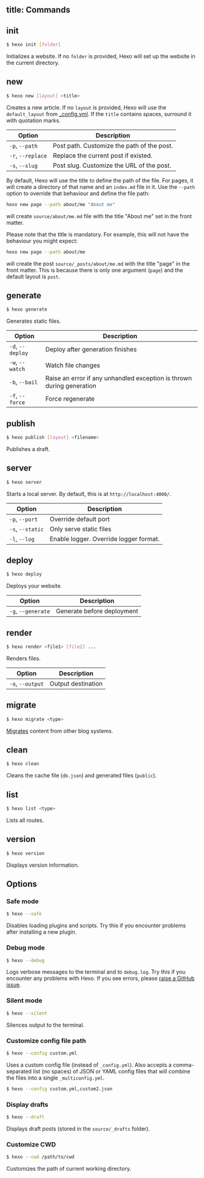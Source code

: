 title: Commands
---
## init

``` bash
$ hexo init [folder]
```

Initializes a website. If no `folder` is provided, Hexo will set up the website in the current directory.

## new

``` bash
$ hexo new [layout] <title>
```

Creates a new article. If no `layout` is provided, Hexo will use the `default_layout` from [_config.yml](configuration.html). If the `title` contains spaces, surround it with quotation marks.

Option | Description
--- | ---
`-p`, `--path` | Post path. Customize the path of the post.
`-r`, `--replace` | Replace the current post if existed.
`-s`, `--slug` | Post slug. Customize the URL of the post.

By default, Hexo will use the title to define the path of the file. For pages, it will create a directory of that name and an `index.md` file in it. Use the `--path` option to override that behaviour and define the file path:

```bash
hexo new page --path about/me "About me"
```

will create `source/about/me.md` file with the title "About me" set in the front matter.

Please note that the title is mandatory. For example, this will not have the behaviour you might expect:

```bash
hexo new page --path about/me
```

will create the post `source/_posts/about/me.md` with the title "page" in the front matter. This is because there is only one argument (`page`) and the default layout is `post`.

## generate

``` bash
$ hexo generate
```

Generates static files.

Option | Description
--- | ---
`-d`, `--deploy` | Deploy after generation finishes
`-w`, `--watch` | Watch file changes
`-b`, `--bail` | Raise an error if any unhandled exception is thrown during generation
`-f`, `--force` | Force regenerate

## publish

``` bash
$ hexo publish [layout] <filename>
```

Publishes a draft.

## server

``` bash
$ hexo server
```

Starts a local server. By default, this is at `http://localhost:4000/`.

Option | Description
--- | ---
`-p`, `--port` | Override default port
`-s`, `--static` | Only serve static files
`-l`, `--log` | Enable logger. Override logger format.

## deploy

``` bash
$ hexo deploy
```

Deploys your website.

Option | Description
--- | ---
`-g`, `--generate` | Generate before deployment

## render

``` bash
$ hexo render <file1> [file2] ...
```

Renders files.

Option | Description
--- | ---
`-o`, `--output` | Output destination

## migrate

``` bash
$ hexo migrate <type>
```

[Migrates](migration.html) content from other blog systems.

## clean

``` bash
$ hexo clean
```

Cleans the cache file (`db.json`) and generated files (`public`).

## list

``` bash
$ hexo list <type>
```

Lists all routes.

## version

``` bash
$ hexo version
```

Displays version information.

## Options

### Safe mode

``` bash
$ hexo --safe
```

Disables loading plugins and scripts. Try this if you encounter problems after installing a new plugin.

### Debug mode

``` bash
$ hexo --debug
```

Logs verbose messages to the terminal and to `debug.log`. Try this if you encounter any problems with Hexo. If you see errors, please [raise a GitHub issue](https://github.com/hexojs/hexo/issues/new).

### Silent mode

``` bash
$ hexo --silent
```

Silences output to the terminal.

### Customize config file path

``` bash
$ hexo --config custom.yml
```

Uses a custom config file (instead of `_config.yml`). Also accepts a comma-separated list (no spaces) of JSON or YAML config files that will combine the files into a single `_multiconfig.yml`.

``` bash
$ hexo --config custom.yml,custom2.json
```

### Display drafts

``` bash
$ hexo --draft
```

Displays draft posts (stored in the `source/_drafts` folder).

### Customize CWD

``` bash
$ hexo --cwd /path/to/cwd
```

Customizes the path of current working directory.
